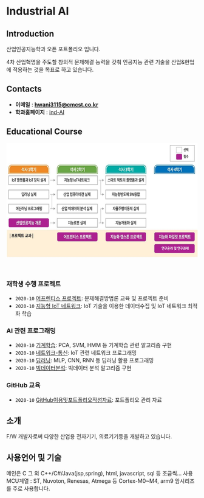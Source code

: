 # **Industrial AI** 

## Introduction

산업인공지능학과 오픈 포트폴리오 입니다.

4차 산업혁명을 주도할 창의적 문제해결 능력을 갖춰 인공지능 관련 기술을 산업&현업에 적용하는 것을 목표로 하고 있습니다.

## Contacts

- **이메일** : **hwani3115@cmcst.co.kr**
- **학과홈페이지** : [ind-AI](https://github.com/industrial-AI)

## Educational Course

<p align="center">
  
<img src="./images/EdCoourse.JPG"  width="640" height="300">

</p>
</br>

### 재학생 수행 프로젝트

- `2020-10` [어프렌티스 프로젝트](https://github.com/shinjunghwan/industrial-AI-SJH/tree/master/projects/어프렌티스-프로젝트): 문제해결방법론 교육 및 프로젝트 준비
- `2020-10` [지능형 IoT 네트워크](https://github.com/shinjunghwan/industrial-AI-SJH/tree/master/projects/지능형-IoT-네트워크): IoT 기술을 이용한 데이터수집 및 IoT 네트워크 최적화 학습

### AI 관련 프로그래밍

- `2020-10` [기계학습](https://github.com/shinjunghwan/industrial-AI-SJH/tree/master/programming/기계학습): PCA, SVM, HMM 등 기계학습 관련 알고리즘 구현
- `2020-10` [네트워크-통신](https://github.com/shinjunghwan/industrial-AI-SJH/tree/master/programming/네트워크-통신): IoT 관련 네트워크 프로그래밍
- `2020-10` [딥러닝](https://github.com/shinjunghwan/industrial-AI-SJH/tree/master/programming/딥러닝): MLP, CNN, RNN 등 딥러닝 활용 프로그래밍
- `2020-10` [빅데이터분석](https://github.com/shinjunghwan/industrial-AI-SJH/tree/master/programming/빅데이터분석): 빅데이터 분석 알고리즘 구현

### GitHub 교육

- `2020-10` [GitHub이용및포트폴리오작성자료](https://github.com/Bessesian/industrial-AI/tree/master/Education): 포트폴리오 관리 자료

## 소개

F/W 개발자로써 다양한 산업용 전자기기, 의료기기등을 개발하고 있습니다.

## 사용언어 및 기술

메인은 C
그 외 C++/C#/Java(jsp,spring), html, javascript, sql 등 조금씩...
사용 MCU계열 : ST, Nuvoton, Renesas, Atmega 등 
Cortex-M0~M4, arm9 암시리즈를 주로 사용합니다.
